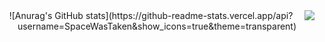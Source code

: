<img align="right" src="https://visitor-badge.laobi.icu/badge?page_id=SpaceWasTaken" />

<div align="center">
  ![Anurag's GitHub stats](https://github-readme-stats.vercel.app/api?username=SpaceWasTaken&show_icons=true&theme=transparent)
</div>

